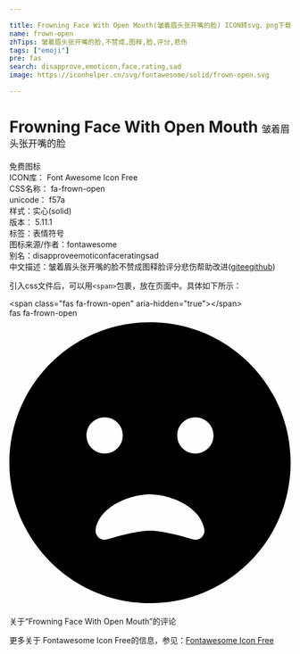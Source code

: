 ```yaml
---

title: Frowning Face With Open Mouth(皱着眉头张开嘴的脸) ICON转svg、png下载
name: frown-open
zhTips: 皱着眉头张开嘴的脸,不赞成,图释,脸,评分,悲伤
tags: ["emoji"]
pre: fas
search: disapprove,emoticon,face,rating,sad
image: https://iconhelper.cn/svg/fontawesome/solid/frown-open.svg

---
```


# Frowning Face With Open Mouth  <small style="font-size: 60%;font-weight: 100">皱着眉头张开嘴的脸</small>


<div class="detail-page">
<p>
<span><span class="badge-success badge">免费图标</span> </span>
<br/>
<span>
ICON库：
<span class="badge-secondary badge">Font Awesome Icon Free</span> 
</span>
<br/>
<span>
CSS名称：
<span class="badge-secondary badge">fa-frown-open</span> 
</span>
<br/>
<span>
unicode：
<span class="badge-secondary badge">f57a</span> 
<copy-btn content='f57a' btn-title=""></copy-btn>
<copy-btn :content='String.fromCodePoint(parseInt("f57a", 16))' btn-title="复制U"></copy-btn>
</span><br/><span>样式：<span class="badge-light badge">实心(solid)</span></span>
<br/>
<span>
版本：
<span class="badge-secondary badge">5.11.1</span> 
</span><br/><span>标签：<span class="badge-light badge"><router-link to="/tags/emoji.html">表情符号</router-link></span></span>
<br/>
<span>图标来源/作者：<span class="badge-light badge">fontawesome</span></span> 
<br/>
<span>别名：<span class="badge-light badge">disapprove</span><span class="badge-light badge">emoticon</span><span class="badge-light badge">face</span><span class="badge-light badge">rating</span><span class="badge-light badge">sad</span></span><br/><span class="zh-detail">中文描述：<span class="badge-primary badge">皱着眉头张开嘴的脸</span><span class="badge-primary badge">不赞成</span><span class="badge-primary badge">图释</span><span class="badge-primary badge">脸</span><span class="badge-primary badge">评分</span><span class="badge-primary badge">悲伤</span><span class="help-link"><span>帮助改进</span>(<a href="https://gitee.com/liuwave/icon-helper/edit/master/json/fontawesome/solid/frown-open.json" target="_blank" rel="noopener noreferrer">gitee</a><a href="https://github.com/liuwave/icon-helper/edit/master/json/fontawesome/solid/frown-open.json" target="_blank" rel="noopener noreferrer">github</a></span>)</span><br/>
</p>
</div>
<div class="alert alert-dark">
  <i class="fas fa-frown-open fa-xs"></i>
  <i class="fas fa-frown-open fa-sm"></i>
  <i class="fas fa-frown-open fa-lg"></i>
  <i class="fas fa-frown-open fa-2x"></i>
  <i class="fas fa-frown-open fa-3x"></i>
  <i class="fas fa-frown-open fa-5x"></i>
  <i class="fas fa-frown-open fa-7x"></i>
</div>
<div>
  <p>引入css文件后，可以用<code>&lt;span&gt;</code>包裹，放在页面中。具体如下所示：    
  </p>
  <div class="alert alert-primary" style="font-size: 14px">
    &lt;span class="fas fa-frown-open" aria-hidden="true"&gt;&lt;/span&gt;
    <copy-btn content='<span class="fas fa-frown-open" aria-hidden="true"></span>'></copy-btn>
  </div>
  <div class="alert alert-secondary">
    <i class="fas fa-frown-open"
    style="font-size: 24px"
    aria-hidden="true"></i> fas fa-frown-open
    <copy-btn content="fas fa-frown-open" btn-title="复制图标名称"></copy-btn>
  </div>
</div>
<div id="svg" class="svg-wrap">
<svg xmlns="http://www.w3.org/2000/svg" viewBox="0 0 496 512"><path d="M248 8C111 8 0 119 0 256s111 248 248 248 248-111 248-248S385 8 248 8zM136 208c0-17.7 14.3-32 32-32s32 14.3 32 32-14.3 32-32 32-32-14.3-32-32zm187.3 183.3c-31.2-9.6-59.4-15.3-75.3-15.3s-44.1 5.7-75.3 15.3c-11.5 3.5-22.5-6.3-20.5-18.1 7-40 60.1-61.2 95.8-61.2s88.8 21.3 95.8 61.2c2 11.9-9.1 21.6-20.5 18.1zM328 240c-17.7 0-32-14.3-32-32s14.3-32 32-32 32 14.3 32 32-14.3 32-32 32z"/></svg>
</div>
<detail full-name='fa-frown-open'></detail>

<Vssue title="关于“Frowning Face With Open Mouth”的评论" >关于“Frowning Face With Open Mouth”的评论</Vssue>
    
<div><p>更多关于  Fontawesome Icon Free的信息，参见：<a target="_blank" href="https://iconhelper.cn/fontawesome.html">Fontawesome Icon Free</a>
</p></div>

